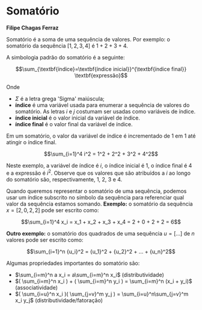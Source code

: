 # Somatório

**Filipe Chagas Ferraz**

Somatório é a soma de uma sequência de valores. Por exemplo: o somatório da sequência $[1,2,3,4]$ é $1+2+3+4$.

A simbologia padrão do somatório é a seguinte:


$$\sum_{\textbf{índice}=\textbf{índice inicial}}^{\textbf{índice final}} \textbf{expressão}$$

Onde

* $\Sigma$ é a letra grega 'Sigma' maiúscula;
* **índice** é uma variável usada para enumerar a sequência de valores do somatório. As letras $i$ e $j$ costumam ser usadas como variáveis de índice.
* **índice inicial** é o valor inicial da variável de índice.
* **índice final** é o valor final da variável de índice.

Em um somatório, o valor da variável de índice é incrementado de 1 em 1 até atingir o índice final.

$$\sum_{i=1}^4 i^2 = 1^2 + 2^2 + 3^2 + 4^2$$

Neste exemplo, a variável de índice é $i$, o índice inicial é 1, o índice final é 4 e a expressão é $i^2$. Observe que os valores que são atribuídos a $i$ ao longo do somatório são, respectivamente, 1, 2, 3 e 4. 

Quando queremos representar o somatório de uma sequência, podemos usar um índice subscrito no símbolo da sequência para referenciar qual valor da sequência estamos somando. **Exemplo:** o somatório da sequência $x=[2,0,2,2]$ pode ser escrito como:

$$\sum_{i=1}^4 x_i = x_1 + x_2 + x_3 + x_4 = 2 + 0 + 2 + 2 = 6$$

**Outro exemplo:** o somatório dos quadrados de uma sequência $u=[...]$ de $n$ valores pode ser escrito como:

$$\sum_{i=1}^n {u_i}^2 = {u_1}^2 + {u_2}^2 + ... + {u_n}^2$$

Algumas propriedades importantes do somatório são:

* $\sum_{i=m}^n a x_i = a\sum_{i=m}^n x_i$ (distributividade)
* $( \sum_{i=m}^n x_i ) + ( \sum_{i=m}^n y_i ) = \sum_{i=m}^n (x_i + y_i)$ (associatividade)
* $( \sum_{i=u}^n x_i )( \sum_{j=v}^m y_j ) = \sum_{i=u}^n\sum_{j=v}^m x_i y_j$ (distributividade/fatoração)

